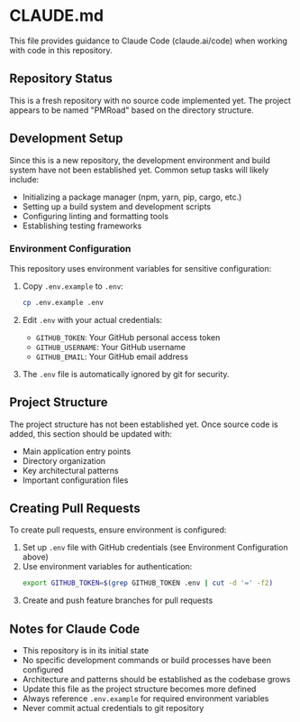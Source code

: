 # CLAUDE.md

This file provides guidance to Claude Code (claude.ai/code) when working with code in this repository.

## Repository Status

This is a fresh repository with no source code implemented yet. The project appears to be named "PMRoad" based on the directory structure.

## Development Setup

Since this is a new repository, the development environment and build system have not been established yet. Common setup tasks will likely include:

- Initializing a package manager (npm, yarn, pip, cargo, etc.)
- Setting up a build system and development scripts
- Configuring linting and formatting tools
- Establishing testing frameworks

### Environment Configuration

This repository uses environment variables for sensitive configuration:

1. Copy `.env.example` to `.env`:
   ```bash
   cp .env.example .env
   ```

2. Edit `.env` with your actual credentials:
   - `GITHUB_TOKEN`: Your GitHub personal access token
   - `GITHUB_USERNAME`: Your GitHub username  
   - `GITHUB_EMAIL`: Your GitHub email address

3. The `.env` file is automatically ignored by git for security.

## Project Structure

The project structure has not been established yet. Once source code is added, this section should be updated with:

- Main application entry points
- Directory organization
- Key architectural patterns
- Important configuration files

## Creating Pull Requests

To create pull requests, ensure environment is configured:

1. Set up `.env` file with GitHub credentials (see Environment Configuration above)
2. Use environment variables for authentication:
   ```bash
   export GITHUB_TOKEN=$(grep GITHUB_TOKEN .env | cut -d '=' -f2)
   ```
3. Create and push feature branches for pull requests

## Notes for Claude Code

- This repository is in its initial state
- No specific development commands or build processes have been configured
- Architecture and patterns should be established as the codebase grows
- Update this file as the project structure becomes more defined
- Always reference `.env.example` for required environment variables
- Never commit actual credentials to git repository